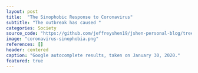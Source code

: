 ```yaml
---
layout: post
title:  "The Sinophobic Response to Coronavirus"
subtitle: "The outbreak has caused "
categories: Society
source_code: "https://github.com/jeffreyshen19/jshen-personal-blog/tree/master/_code/coronavirus"
image: "coronavirus-sinophobia.png"
references: []
header: centered
caption: "Google autocomplete results, taken on January 30, 2020."
featured: true
---
```

